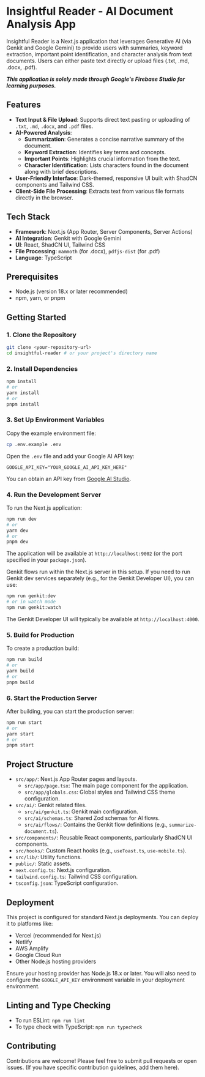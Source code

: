 # Insightful Reader - AI Document Analysis App

Insightful Reader is a Next.js application that leverages Generative AI (via Genkit and Google Gemini) to provide users with summaries, keyword extraction, important point identification, and character analysis from text documents. Users can either paste text directly or upload files (.txt, .md, .docx, .pdf).

_**This application is solely made through Google's Firebase Studio for learning purposes.**_

## Features

-   **Text Input & File Upload**: Supports direct text pasting or uploading of `.txt`, `.md`, `.docx`, and `.pdf` files.
-   **AI-Powered Analysis**:
    -   **Summarization**: Generates a concise narrative summary of the document.
    -   **Keyword Extraction**: Identifies key terms and concepts.
    -   **Important Points**: Highlights crucial information from the text.
    -   **Character Identification**: Lists characters found in the document along with brief descriptions.
-   **User-Friendly Interface**: Dark-themed, responsive UI built with ShadCN components and Tailwind CSS.
-   **Client-Side File Processing**: Extracts text from various file formats directly in the browser.

## Tech Stack

-   **Framework**: Next.js (App Router, Server Components, Server Actions)
-   **AI Integration**: Genkit with Google Gemini
-   **UI**: React, ShadCN UI, Tailwind CSS
-   **File Processing**: `mammoth` (for .docx), `pdfjs-dist` (for .pdf)
-   **Language**: TypeScript

## Prerequisites

-   Node.js (version 18.x or later recommended)
-   npm, yarn, or pnpm

## Getting Started

### 1. Clone the Repository

```bash
git clone <your-repository-url>
cd insightful-reader # or your project's directory name
```

### 2. Install Dependencies

```bash
npm install
# or
yarn install
# or
pnpm install
```

### 3. Set Up Environment Variables

Copy the example environment file:

```bash
cp .env.example .env
```

Open the `.env` file and add your Google AI API key:

```
GOOGLE_API_KEY="YOUR_GOOGLE_AI_API_KEY_HERE"
```

You can obtain an API key from [Google AI Studio](https://aistudio.google.com/app/apikey).

### 4. Run the Development Server

To run the Next.js application:

```bash
npm run dev
# or
yarn dev
# or
pnpm dev
```

The application will be available at `http://localhost:9002` (or the port specified in your `package.json`).

Genkit flows run within the Next.js server in this setup. If you need to run Genkit dev services separately (e.g., for the Genkit Developer UI), you can use:
```bash
npm run genkit:dev
# or in watch mode
npm run genkit:watch
```
The Genkit Developer UI will typically be available at `http://localhost:4000`.

### 5. Build for Production

To create a production build:

```bash
npm run build
# or
yarn build
# or
pnpm build
```

### 6. Start the Production Server

After building, you can start the production server:

```bash
npm run start
# or
yarn start
# or
pnpm start
```

## Project Structure

-   `src/app/`: Next.js App Router pages and layouts.
    -   `src/app/page.tsx`: The main page component for the application.
    -   `src/app/globals.css`: Global styles and Tailwind CSS theme configuration.
-   `src/ai/`: Genkit related files.
    -   `src/ai/genkit.ts`: Genkit main configuration.
    -   `src/ai/schemas.ts`: Shared Zod schemas for AI flows.
    -   `src/ai/flows/`: Contains the Genkit flow definitions (e.g., `summarize-document.ts`).
-   `src/components/`: Reusable React components, particularly ShadCN UI components.
-   `src/hooks/`: Custom React hooks (e.g., `useToast.ts`, `use-mobile.ts`).
-   `src/lib/`: Utility functions.
-   `public/`: Static assets.
-   `next.config.ts`: Next.js configuration.
-   `tailwind.config.ts`: Tailwind CSS configuration.
-   `tsconfig.json`: TypeScript configuration.

## Deployment

This project is configured for standard Next.js deployments. You can deploy it to platforms like:

-   Vercel (recommended for Next.js)
-   Netlify
-   AWS Amplify
-   Google Cloud Run
-   Other Node.js hosting providers

Ensure your hosting provider has Node.js 18.x or later. You will also need to configure the `GOOGLE_API_KEY` environment variable in your deployment environment.

## Linting and Type Checking

-   To run ESLint: `npm run lint`
-   To type check with TypeScript: `npm run typecheck`

## Contributing

Contributions are welcome! Please feel free to submit pull requests or open issues.
(If you have specific contribution guidelines, add them here).
```
